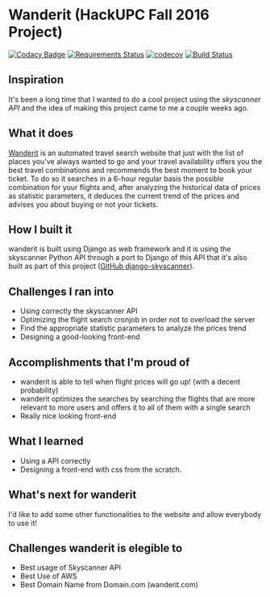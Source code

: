 # Wanderit (HackUPC Fall 2016 Project)
[![Codacy Badge](https://api.codacy.com/project/badge/Grade/367dbe254bf448b3be3b431917c92f5d)](https://www.codacy.com/app/crodriguezanton/wanderit?utm_source=github.com&amp;utm_medium=referral&amp;utm_content=crodriguezanton/wanderit&amp;utm_campaign=Badge_Grade) [![Requirements Status](https://requires.io/github/crodriguezanton/wanderit/requirements.svg?branch=master)](https://requires.io/github/crodriguezanton/wanderit/requirements/?branch=master) [![codecov](https://codecov.io/gh/crodriguezanton/wanderit/branch/master/graph/badge.svg)](https://codecov.io/gh/crodriguezanton/wanderit) [![Build Status](https://travis-ci.org/crodriguezanton/wanderit.svg?branch=master)](https://travis-ci.org/crodriguezanton/wanderit)

## Inspiration

It's been a long time that I wanted to do a cool project using the _skyscanner API_ and the idea of making this project came to me a couple weeks ago.

## What it does

[Wanderit](http://wanderit.com) is an automated travel search website that just with the list of places you've always wanted to go and your travel availability offers you the best travel combinations and recommends the best moment to book your ticket. To do so it searches in a 6-hour regular basis the possible combination for your flights and, after analyzing the historical data of prices as statistic parameters, it deduces the current trend of the prices and advises you about buying or not your tickets.

## How I built it

wanderit is built using Django as web framework and it is using the skyscanner Python API through a port to Django of this API that it's also built as part of this project ([GitHub django-skyscanner](https://github.com/crodriguezanton/django-skyscanner)).

## Challenges I ran into

* Using correctly the skyscanner API
* Optimizing the flight search cronjob in order not to overload the server
* Find the appropriate statistic parameters to analyze the prices trend
* Designing a good-looking front-end

## Accomplishments that I'm proud of

* wanderit is able to tell when flight prices will go up! (with a decent probability)
* wanderit optimizes the searches by searching the flights that are more relevant to more users and offers it to all of them with a single search
* Really nice looking front-end

## What I learned

* Using a API correctly
* Designing a front-end with css from the scratch.

## What's next for wanderit

I'd like to add some other functionalities to the website and allow everybody to use it!

## Challenges wanderit is elegible to

*  Best usage of Skyscanner API
* Best Use of AWS
* Best Domain Name from Domain.com (wanderit.com)
